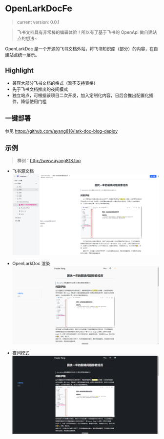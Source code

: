 # OpenLarkDocFe

> current version: 0.0.1

> 飞书文档具有非常棒的编辑体验！所以有了基于飞书的 OpenApi 做自建站点的想法~ 

OpenLarkDoc 是一个开源的飞书文档外站，将飞书知识库（部分）的内容，在自建站点统一展示。

## Highlight
- 兼容大部分飞书文档的格式（暂不支持表格）
- 先于飞书文档推出的夜间模式
- 独立站点，可根据该项目二次开发，加入定制化内容，日后会推出配置化插件，降低使用门槛

## 一键部署
参见 https://github.com/ayang818/lark-doc-blog-deploy

## 示例
> 样例：http://www.ayang818.top

- 飞书源文档
![](assert/lark-codepoem.png)

- OpenLarkDoc 渲染
![](assert/openlarkdoc.png)

- 夜间模式
![](assert/night.png)
